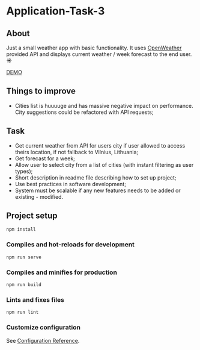 # Application-Task-3

## About 

Just a small weather app with basic functionality. It uses [OpenWeather](https://openweathermap.org) provided API and displays current weather / week forecast to the end user. :sunny:

[DEMO](https://application-task-3.vercel.app/)

## Things to improve
- Cities list is huuuuge and has massive negative impact on performance. City suggestions could be refactored with API requests;


## Task
- Get current weather from API for users city if user allowed to access theirs location, if
not fallback to Vilnius, Lithuania;
- Get forecast for a week;
- Allow user to select city from a list of cities (with instant filtering as user types);
- Short description in readme file describing how to set up project;
- Use best practices in software development;
- System must be scalable if any new features needs to be added or existing -
modified.

## Project setup
```
npm install
```

### Compiles and hot-reloads for development
```
npm run serve
```

### Compiles and minifies for production
```
npm run build
```

### Lints and fixes files
```
npm run lint
```

### Customize configuration
See [Configuration Reference](https://cli.vuejs.org/config/).
